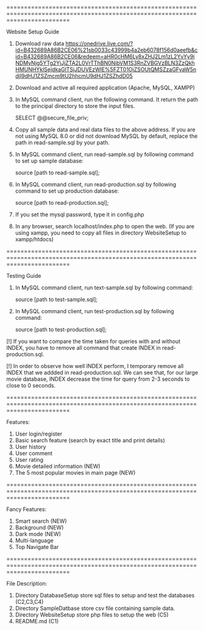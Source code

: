 ==============================================================================================================================

Website Setup Guide

1. Download raw data
    https://onedrive.live.com/?id=B432689A86B2CE06%21sb0033c43999b4a2eb6078f156d0aeefb&cid=B432689A86B2CE06&redeem=aHR0cHM6Ly8xZHJ2Lm1zL2YvYy9iNDMyNjg5YTg2YjJjZTA2L0VrTThBN0NibVM1S3RnZVBGVzBLN3ZzQkhHMUNHYklSejdkaGlTSjJDUVEzWlE%5FZT01OjZSOUtQMSZzaGFyaW5ndjI9dHJ1ZSZmcm9tU2hhcmU9dHJ1ZSZhdD05

2. Download and active all required application (Apache, MySQL, XAMPP)
3. In MySQL command client, run the following command. It return the path to the principal directory to store the input files.

    SELECT @@secure_file_priv;

4. Copy all sample data and real data files to the above address. If you are not using MySQL 8.0 or did not download MySQL by default, replace the path in read-sample.sql by your path.

5. In MySQL command client, run read-sample.sql by following command to set up sample database:

    source [path to read-sample.sql];

6.  In MySQL command client, run read-production.sql by following command to set up production database:

    source [path to read-production.sql];

7. If you set the mysql password, type it in config.php

8. In any browser, search localhost/index.php to open the web. (If you are using xampp, you need to copy all files in directory WebsiteSetup to xampp/htdocs)

==============================================================================================================================

Testing Guide

1. In MySQL command client, run text-sample.sql by following command:

    source [path to test-sample.sql];

2.  In MySQL command client, run test-production.sql by following command:

    source [path to test-production.sql];

[!] If you want to compare the time taken for queries with and without INDEX, you have to remove all command that create INDEX in read-production.sql.

[!] In order to observe how well INDEX perform, I temporary remove all INDEX that we addded in read-production.sql. We can see that, for our large movie database, INDEX decrease the time for query from 2-3 seconds to close to 0 seconds.

==============================================================================================================================

Features:

1. User login/register
2. Basic search feature (search by exact title and print details)
3. User history 
4. User comment
5. User rating
6. Movie detailed information (NEW)
7. The 5 most popular movies in main page (NEW)

==============================================================================================================================

Fancy Features:

1. Smart search (NEW)
2. Background (NEW)
3. Dark mode (NEW)
4. Multi-language
5. Top Navigate Bar

==============================================================================================================================

File Description:


1. Directory DatabaseSetup store sql files to setup and test the databases (C2,C3,C4)
2. Directory SampleDatbase store csv file containing sample data.
3. Directory WebsiteSetup store php files to setup the web (C5)
4. README.md (C1)
